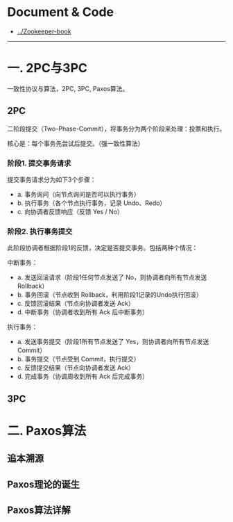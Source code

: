 # Document & Code

* [../Zookeeper-book](https://github.com/zozospider/note/blob/master/distributed/ZooKeeper/ZooKeeper-book.md)

---

# 一. 2PC与3PC

一致性协议与算法，2PC, 3PC, Paxos算法。

## 2PC

二阶段提交（Two-Phase-Commit），将事务分为两个阶段来处理：投票和执行。

核心是：每个事务先尝试后提交。（强一致性算法）

### 阶段1. 提交事务请求

提交事务请求分为如下3个步骤：
* a. 事务询问（向节点询问是否可以执行事务）
* b. 执行事务（各个节点执行事务，记录 Undo、Redo）
* c. 向协调者反馈响应（反馈 Yes / No）

### 阶段2. 执行事务提交

此阶段协调者根据阶段1的反馈，决定是否提交事务。包括两种个情况：

中断事务：
* a. 发送回滚请求（阶段1任何节点发送了 No，则协调者向所有节点发送 Rollback） 
* b. 事务回滚（节点收到 Rollback，利用阶段1记录的Undo执行回滚）
* c. 反馈回滚结果（节点向协调者发送 Ack）
* d. 中断事务（协调者收到所有 Ack 后中断事务）

执行事务：
* a. 发送事务提交（阶段1所有节点发送了 Yes，则协调者向所有节点发送 Commit）
* b. 事务提交（节点受到 Commit，执行提交）
* c. 反馈提交结果（节点向协调者发送 Ack）
* d. 完成事务（协调周收到所有 Ack 后完成事务）

## 3PC

# 二. Paxos算法

## 追本溯源

## Paxos理论的诞生

## Paxos算法详解

